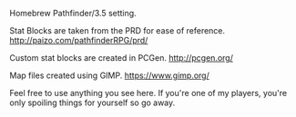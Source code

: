 Homebrew Pathfinder/3.5 setting.

Stat Blocks are taken from the PRD for ease of reference. http://paizo.com/pathfinderRPG/prd/

Custom stat blocks are created in PCGen. http://pcgen.org/

Map files created using GIMP. https://www.gimp.org/

Feel free to use anything you see here. If you're one of my players, you're only spoiling things for yourself so go away.
